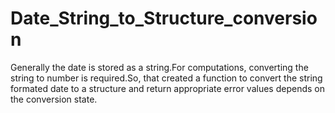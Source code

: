 # Date_String_to_Structure_conversion
Generally the date is stored as a string.For computations, converting the string to number is required.So, that created
a function to convert the string formated date to a structure and return appropriate error values depends on the conversion state.




